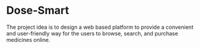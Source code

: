 # Dose-Smart
The project idea is to design a web based platform to provide a convenient and user-friendly way for the users to browse, search, and purchase medicines online.
